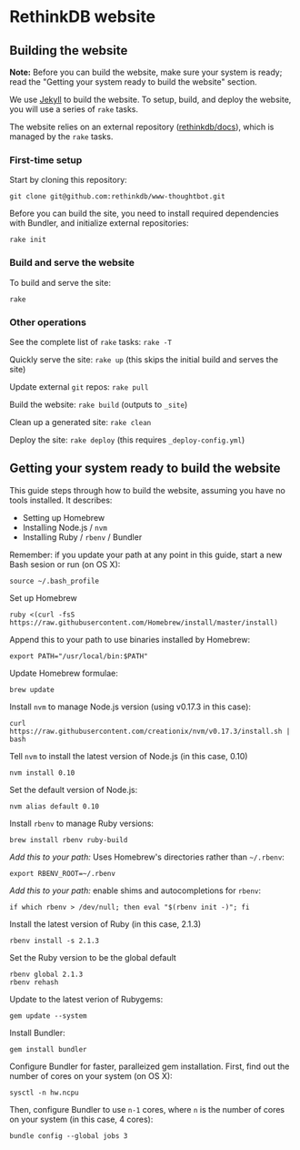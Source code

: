 RethinkDB website
===

## Building the website

__Note:__ Before you can build the website, make sure your system is ready;
read the "Getting your system ready to build the website" section.

We use [Jekyll][] to build the website. To setup, build,
and deploy the website, you will use a series of `rake` tasks.

The website relies on an external repository ([rethinkdb/docs][]), which is
managed by the `rake` tasks.

[rethinkdb/docs]: https://github.com/rethinkdb/docs
[Jekyll]: http://jekyllrb.com/

### First-time setup

Start by cloning this repository:

```
git clone git@github.com:rethinkdb/www-thoughtbot.git
```

Before you can build the site, you need to install required dependencies with
Bundler, and initialize external repositories:

```
rake init
```

### Build and serve the website

To build and serve the site:

```
rake
```

### Other operations

See the complete list of `rake` tasks: `rake -T`

Quickly serve the site: `rake up` (this skips the initial build and serves the site)

Update external `git` repos: `rake pull`

Build the website: `rake build` (outputs to `_site`)

Clean up a generated site: `rake clean`

Deploy the site: `rake deploy` (this requires `_deploy-config.yml`)


## Getting your system ready to build the website

This guide steps through how to build the website, assuming you have no tools installed. It describes:

- Setting up Homebrew
- Installing Node.js / `nvm`
- Installing Ruby / `rbenv` / Bundler

Remember: if you update your path at any point in this guide, start a new Bash
sesion or run (on OS X):
```
source ~/.bash_profile
```

Set up Homebrew
```
ruby <(curl -fsS https://raw.githubusercontent.com/Homebrew/install/master/install)
```

Append this to your path to use binaries installed by Homebrew:
```
export PATH="/usr/local/bin:$PATH"
```

Update Homebrew formulae:
```
brew update
```

Install `nvm` to manage Node.js version (using v0.17.3 in this case):
```
curl https://raw.githubusercontent.com/creationix/nvm/v0.17.3/install.sh | bash
```

Tell `nvm` to install the latest version of Node.js (in this case, 0.10)
```
nvm install 0.10
```

Set the default version of Node.js:
```
nvm alias default 0.10
```

Install `rbenv` to manage Ruby versions:
```
brew install rbenv ruby-build
```

*Add this to your path:* Uses Homebrew's directories rather than `~/.rbenv`:
```
export RBENV_ROOT=~/.rbenv
```

*Add this to your path:* enable shims and autocompletions for `rbenv`:
```
if which rbenv > /dev/null; then eval "$(rbenv init -)"; fi
```

Install the latest version of Ruby (in this case, 2.1.3)
```
rbenv install -s 2.1.3
```

Set the Ruby version to be the global default
```
rbenv global 2.1.3
rbenv rehash
```

Update to the latest verion of Rubygems:
```
gem update --system
```

Install Bundler:
```
gem install bundler
```

Configure Bundler for faster, paralleized gem installation. First, find out the number of cores on your system (on OS X):
```
sysctl -n hw.ncpu
```

Then, configure Bundler to use `n-1` cores, where `n` is the number of cores on your system (in this case, 4 cores):
```
bundle config --global jobs 3
```
